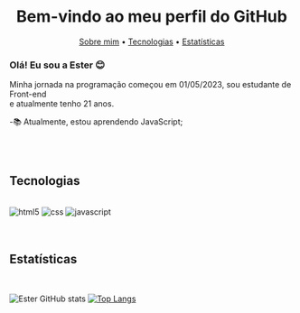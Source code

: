# <h1 align="center">Bem-vindo ao meu perfil do GitHub</h1>

<p align="center">
    <a href="#about_me">Sobre mim</a> •
    <a href="#stack">Tecnologias</a> •
    <a href="#stats">Estatísticas</a> 
</p>

<div id="about_me"></div>

### Olá! Eu sou a Ester  😊
 

 Minha jornada na programação começou em 01/05/2023, sou estudante de Front-end<br> e atualmente tenho 21 anos.

 -📚  Atualmente, estou aprendendo JavaScript;

<br>

<br>
<div id="stack"></div>

 ## Tecnologias

 <div style="display: inline_block"><br/>
   <img aling="center" alt="html5" src="https://img.shields.io/badge/HTML5-E34F26?style=for-the-badge&logo=html5&logoColor=white" />
   <img aling="center" alt="css" src="https://img.shields.io/badge/CSS3-1572B6?style=for-the-badge&logo=css3&logoColor=white" />
   <img aling="center" alt="javascript" src="https://img.shields.io/badge/JavaScript-F7DF1E?style=for-the-badge&logo=javascript&logoColor=black" />
</div>

<br>
<br>
<div id="stats"></div>

## Estatísticas
<br>

![Ester GitHub stats](https://github-readme-stats.vercel.app/api?username=esters9m&show_icons=true&theme=tokyonight)
[![Top Langs](https://github-readme-stats.vercel.app/api/top-langs/?username=esters9m&layout=compact)](https://github.com/anuraghazra/github-readme-stats)
